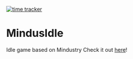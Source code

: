 [![time tracker](https://wakatime.com/badge/github/SomeoneSom/MindusIdle.svg)](https://wakatime.com/badge/github/SomeoneSom/MindusIdle)
# MindusIdle
Idle game based on Mindustry
Check it out [here](https://someonesom.github.io/MindusIdle)!
